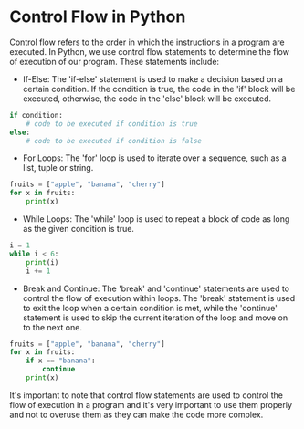 # Control Flow in Python

Control flow refers to the order in which the instructions in a program are executed. 
In Python, we use control flow statements to determine the flow of execution of our program. These statements include:

- If-Else: The 'if-else' statement is used to make a decision based on a certain condition. 
  If the condition is true, the code in the 'if' block will be executed, otherwise, the code in the 'else' block will be executed.

````python
if condition:
    # code to be executed if condition is true
else:
    # code to be executed if condition is false
````

- For Loops: The 'for' loop is used to iterate over a sequence, such as a list, tuple or string.

````python
fruits = ["apple", "banana", "cherry"]
for x in fruits:
    print(x)
````

- While Loops: The 'while' loop is used to repeat a block of code as long as the given condition is true.

````python
i = 1
while i < 6:
    print(i)
    i += 1
````

- Break and Continue: The 'break' and 'continue' statements are used to control the flow of execution within loops. 
The 'break' statement is used to exit the loop when a certain condition is met, 
while the 'continue' statement is used to skip the current iteration of the loop and move on to the next one.


````python
fruits = ["apple", "banana", "cherry"]
for x in fruits:
    if x == "banana":
        continue
    print(x)
````

It's important to note that control flow statements are used to control the flow of execution in a program and it's very important 
to use them properly and not to overuse them as they can make the code more complex.

